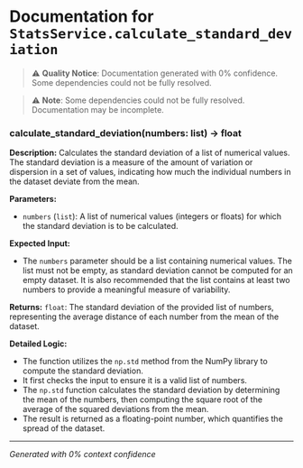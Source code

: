 # Documentation for `StatsService.calculate_standard_deviation`

> ⚠️ **Quality Notice**: Documentation generated with 0% confidence. Some dependencies could not be fully resolved.


> ⚠️ **Note**: Some dependencies could not be fully resolved. Documentation may be incomplete.
### calculate_standard_deviation(numbers: list) -> float

**Description:**
Calculates the standard deviation of a list of numerical values. The standard deviation is a measure of the amount of variation or dispersion in a set of values, indicating how much the individual numbers in the dataset deviate from the mean.

**Parameters:**
- `numbers` (`list`): A list of numerical values (integers or floats) for which the standard deviation is to be calculated.

**Expected Input:**
- The `numbers` parameter should be a list containing numerical values. The list must not be empty, as standard deviation cannot be computed for an empty dataset. It is also recommended that the list contains at least two numbers to provide a meaningful measure of variability.

**Returns:**
`float`: The standard deviation of the provided list of numbers, representing the average distance of each number from the mean of the dataset.

**Detailed Logic:**
- The function utilizes the `np.std` method from the NumPy library to compute the standard deviation. 
- It first checks the input to ensure it is a valid list of numbers.
- The `np.std` function calculates the standard deviation by determining the mean of the numbers, then computing the square root of the average of the squared deviations from the mean.
- The result is returned as a floating-point number, which quantifies the spread of the dataset.

---
*Generated with 0% context confidence*
